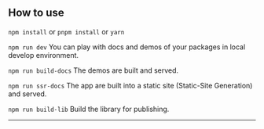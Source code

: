 ## How to use

`npm install` or `pnpm install` or `yarn`

`npm run dev` You can play with docs and demos of your packages in local develop environment.

`npm run build-docs` The demos are built and served.

`npm run ssr-docs` The app are built into a static site (Static-Site Generation) and served.

`npm run build-lib` Build the library for publishing.

---
